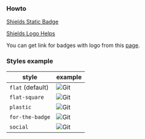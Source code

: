 ### Howto

[Shields Static Badge](https://shields.io/badges/static-badge)

[Shields Logo Helps](https://shields.io/docs/logos)

You can get link for badges with logo from this [page](https://ileriayo.github.io/markdown-badges/).

### Styles example

| style | example |
|--|--|
| `flat` (default) | ![Git](https://img.shields.io/badge/git-%23F05033.svg?style=flat&logo=git&logoColor=white) |
| `flat-square` | ![Git](https://img.shields.io/badge/git-%23F05033.svg?style=flat-square&logo=git&logoColor=white) |
| `plastic` | ![Git](https://img.shields.io/badge/git-%23F05033.svg?style=plastic&logo=git&logoColor=white) |
| `for-the-badge` | ![Git](https://img.shields.io/badge/git-%23F05033.svg?style=for-the-badge&logo=git&logoColor=white) |
| `social` | ![Git](https://img.shields.io/badge/git-%23F05033.svg?style=social&logo=git&logoColor=white) |
